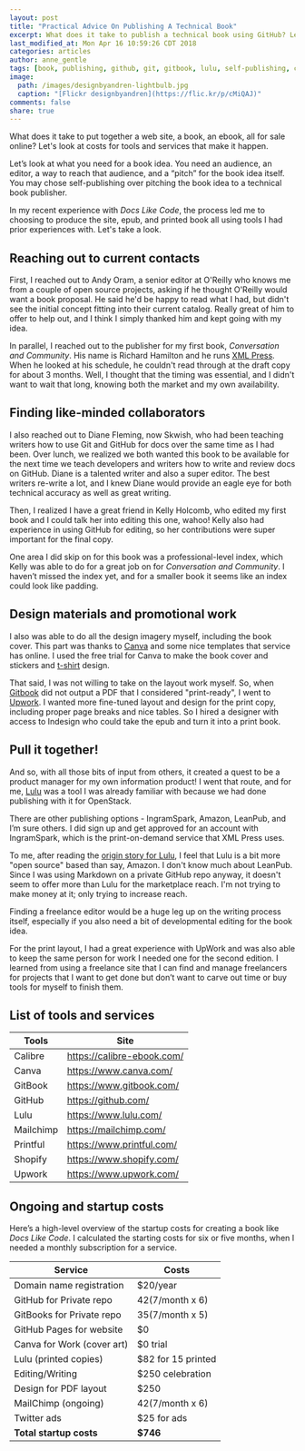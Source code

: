 ```yaml
---
layout: post
title: "Practical Advice On Publishing A Technical Book"
excerpt: What does it take to publish a technical book using GitHub? Let's dig into tools, processes, revenue, and costs.
last_modified_at: Mon Apr 16 10:59:26 CDT 2018
categories: articles
author: anne_gentle
tags: [book, publishing, github, git, gitbook, lulu, self-publishing, collaboration, design, layout]
image:
  path: /images/designbyandren-lightbulb.jpg
  caption: "[Flickr designbyandren](https://flic.kr/p/cMiQAJ)"
comments: false
share: true
---
```


What does it take to put together a web site, a book, an ebook, all for sale online? Let's look at costs for tools and services that make it happen.

Let’s look at what you need for a book idea. You need an audience, an editor, a way to reach that audience, and a “pitch” for the book idea itself. You may chose self-publishing over pitching the book idea to a technical book publisher.

In my recent experience with *Docs Like Code*, the process led me to choosing to produce the site, epub, and printed book all using tools I had prior experiences with. Let's take a look.

## Reaching out to current contacts

First, I reached out to Andy Oram, a senior editor at O'Reilly who knows me from a couple of open source projects, asking if he thought O'Reilly would want a book proposal. He said he'd be happy to read what I had, but didn't see the initial concept fitting into their current catalog. Really great of him to offer to help out, and I think I simply thanked him and kept going with my idea.

In parallel, I reached out to the publisher for my first book, *Conversation and Community*. His name is Richard Hamilton and he runs [XML Press](https://xmlpress.com). When he looked at his schedule,
he couldn't read through at the draft copy for about 3 months. Well, I thought that the timing was essential, and I didn't want to wait that long, knowing both the market and my own availability.

## Finding like-minded collaborators

I also reached out to Diane Fleming, now Skwish, who had been teaching writers how to use Git and GitHub for docs over the same time as I had been. Over lunch, we realized we both wanted this book to be available for the next time we teach developers and writers how to write and review docs on GitHub. Diane is a talented writer and also a super editor. The best writers re-write a lot, and I knew Diane would provide an eagle eye for both technical accuracy as well as great writing.

Then, I realized I have a great friend in Kelly Holcomb, who edited my first book and I could talk her into editing this one, wahoo! Kelly also had experience in using GitHub for editing, so her contributions were super important for the final copy.

One area I did skip on for this book was a professional-level index, which Kelly was able to do for a great job on for *Conversation and Community*. I haven’t missed the index yet, and for a smaller book it seems like an index could look like padding.

## Design materials and promotional work

I also was able to do all the design imagery myself, including the book cover. This part was thanks to [Canva](https://www.canva.com/) and some nice templates that service has online. I used the free trial for Canva to make the book cover and stickers and [t-shirt](http://www.docslikecode.com/tshirt/) design.

That said, I was not willing to take on the layout work myself. So, when [Gitbook](https://www.gitbook.com/) did not output a PDF that I considered "print-ready", I went to [Upwork](https://www.upwork.com). I wanted more fine-tuned layout and design for the print copy, including proper page breaks and nice tables. So I hired a designer with access to Indesign who could take the epub and turn it into a print book.

## Pull it together!

And so, with all those bits of input from others, it created a quest to be a product manager for my own information product! I went that route, and for me, [Lulu](https://www.lulu.com/) was a tool I was already familiar with because we had done publishing with it for OpenStack.

There are other publishing options - IngramSpark, Amazon, LeanPub, and I’m sure others. I did sign up and get approved for an account with IngramSpark, which is the print-on-demand service that XML Press uses.

To me, after reading the [origin story for Lulu](http://www.lulu.com/about/our-story), I feel that Lulu is a bit more "open source" based than say, Amazon. I don't know much about LeanPub. Since I was using Markdown on a private GitHub repo anyway, it doesn't seem to offer more than Lulu for the marketplace reach. I'm not trying to make money at it; only trying to increase reach.

Finding a freelance editor would be a huge leg up on the writing process itself, especially if you also need a bit of developmental editing for the book idea.

For the print layout, I had a great experience with UpWork and was also able to keep the same person for work I needed one for the second edition. I learned from using a freelance site that I can find and manage freelancers for projects that I want to get done but don’t want to carve out time or buy tools for myself to finish them.

## List of tools and services

| Tools     | Site                       |
|-----------|----------------------------|           
| Calibre   | https://calibre-ebook.com/ |
| Canva     | https://www.canva.com/     |             
| GitBook   | https://www.gitbook.com/   |
| GitHub    | https://github.com/        |
| Lulu      | https://www.lulu.com/      |
| Mailchimp | https://mailchimp.com/     |
| Printful  | https://www.printful.com/  |
| Shopify   | https://www.shopify.com/   |
| Upwork    | https://www.upwork.com/    |

## Ongoing and startup costs

Here’s a high-level overview of the startup costs for creating a book like *Docs Like Code*.
I calculated the starting costs for six or five months, when I needed a monthly subscription for a service.

| Service                    |  Costs              |
|----------------------------|---------------------|                                     
| Domain name registration   |	$20/year           |
| GitHub for Private repo    |  $42 ($7/month x 6) |
| GitBooks for Private repo  |  $35 ($7/month x 5) |
| GitHub Pages for website   |  $0                 |
| Canva for Work (cover art) |  $0 trial           |
| Lulu (printed copies) 		 |  $82 for 15 printed |
| Editing/Writing						 |	$250 celebration   |
| Design for PDF layout 		 |  $250               |
| MailChimp (ongoing) 			 |	$42 ($7/month x 6) |
| Twitter ads 							 |	$25 for ads        |
| **Total startup costs**    |  **$746**           |
